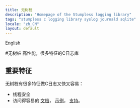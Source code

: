 ```yaml
---
title: 无树桩
description: "Homepage of the Stumpless logging library"
tags: "stumpless c logging library syslog journald sqlite"
locale: "zh_CN"
layout: default
---
```


[English](../index.html)


#无树桩
高性能，很多特征的C日志库


## 重要特征
无树桩有很多特征做C日志又快又容易：
 * 线程安全
 * 访问得容易的
   [文档](https://goatshriek.github.io/stumpless/docs/c/latest/zh-CN/index.html)，
   [示例](https://github.com/goatshriek/stumpless/tree/latest/docs/examples)，
   [支持](https://gitter.im/stumpless/community)。
